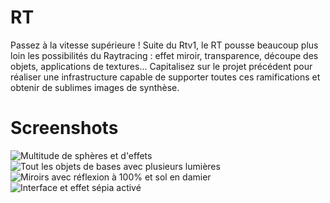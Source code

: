 
# RT
Passez à la vitesse supérieure ! Suite du Rtv1, le RT pousse beaucoup plus loin les possibilités du Raytracing : effet miroir, transparence, découpe des objets, applications de textures... Capitalisez sur le projet précédent pour réaliser une infrastructure capable de supporter toutes ces ramifications et obtenir de sublimes images de synthèse.

# Screenshots
![Multitude de sphères et d'effets](https://image.noelshack.com/fichiers/2019/27/2/1562062189-65729903-329787831275451-8137640566834855936-n.png "Depth of Field")
![Tout les objets de bases avec plusieurs lumières](https://image.noelshack.com/fichiers/2019/27/2/1562062189-66127690-2286213968135983-4285307596723716096-n.png "Jeu de lumières")
![Miroirs avec réflexion à 100% et sol en damier](https://image.noelshack.com/fichiers/2019/27/2/1562062186-62402618-2264594420536921-6953677697197277184-n.png "Miroirs")
![Interface et effet sépia activé](https://image.noelshack.com/fichiers/2019/27/2/1562062189-66003055-2787936757944439-3454871903355797504-n.png  "Interface")
